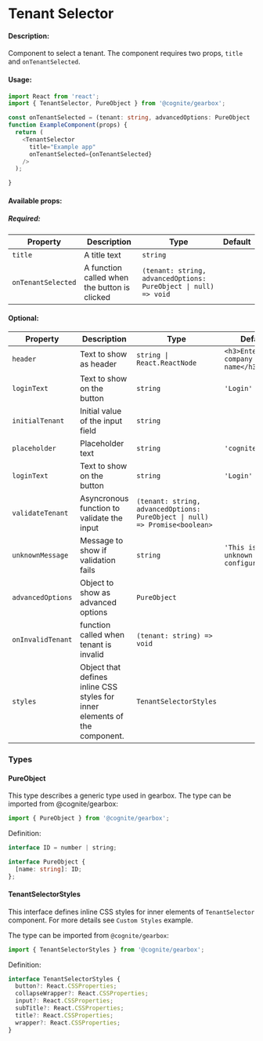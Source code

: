 # Tenant Selector

<!-- STORY -->

#### Description:

Component to select a tenant.
The component requires two props, `title` and `onTenantSelected`. 

#### Usage:

```typescript jsx
import React from 'react';
import { TenantSelector, PureObject } from '@cognite/gearbox';

const onTenantSelected = (tenant: string, advancedOptions: PureObject | null) => {};
function ExampleComponent(props) {
  return (
    <TenantSelector
      title="Example app"
      onTenantSelected={onTenantSelected}
    />
  );

}
```

#### Available props:
##### Required:

| Property           | Description                                  | Type                                                           | Default |
| ------------------ | -------------------------------------------- | -------------------------------------------------------------- | ------- |
| `title`            | A title text                                 | `string`                                                       |         |
| `onTenantSelected` | A function called when the button is clicked | `(tenant: string, advancedOptions: PureObject \| null) => void` |         |

#### Optional:

| Property          | Description                                | Type                                                            | Default                               |
| ----------------- | ------------------------------------------ | --------------------------------------------------------------- | ------------------------------------- |
| `header`          | Text to show as header                     | `string \| React.ReactNode`                                     | `<h3>Enter your company name</h3>`    |
| `loginText`       | Text to show on the button                 | `string`                                                        | `'Login'`                             |
| `initialTenant`   | Initial value of the input field           | `string`                                                        |                                       |
| `placeholder`     | Placeholder text                           | `string`                                                        | `'cognite'`                           |
| `loginText`       | Text to show on the button                 | `string`                                                        | `'Login'`                             |
| `validateTenant`  | Asyncronous function to validate the input | `(tenant: string, advancedOptions: PureObject \| null) => Promise<boolean>` |                                       |
| `unknownMessage`  | Message to show if validation fails        | `string`                                                        | `'This is an unknown configuration.'` |
| `advancedOptions` | Object to show as advanced options         | `PureObject`                                                    |                                       |
| `onInvalidTenant` | function called when tenant is invalid     | `(tenant: string) => void`                                      |                                       |
| `styles`          | Object that defines inline CSS styles for inner elements of the component.  | `TenantSelectorStyles`         |                                       |


### Types

#### PureObject

This type describes a generic type used in gearbox.
The type can be imported from @cognite/gearbox:

```typescript
import { PureObject } from '@cognite/gearbox';
```

Definition:

```typescript
interface ID = number | string;

interface PureObject {
  [name: string]: ID;
};

```

#### TenantSelectorStyles
This interface defines inline CSS styles for inner elements of `TenantSelector` component.
For more details see `Custom Styles` example.

The type can be imported from `@cognite/gearbox`:

```typescript
import { TenantSelectorStyles } from '@cognite/gearbox';
```

Definition:

```typescript
interface TenantSelectorStyles {
  button?: React.CSSProperties;
  collapseWrapper?: React.CSSProperties;
  input?: React.CSSProperties;
  subTitle?: React.CSSProperties;
  title?: React.CSSProperties;
  wrapper?: React.CSSProperties;
}
```
